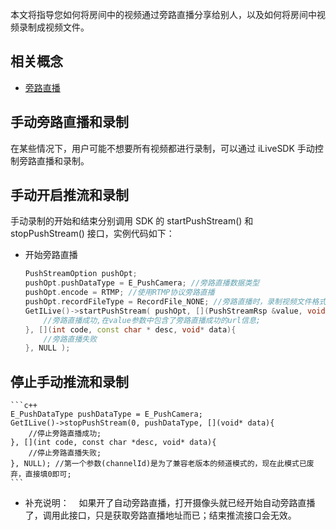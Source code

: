 本文将指导您如何将房间中的视频通过旁路直播分享给别人，以及如何将房间中视频录制成视频文件。

## 相关概念

* [旁路直播](/document/product/647/16826)

## 手动旁路直播和录制

在某些情况下，用户可能不想要所有视频都进行录制，可以通过 iLiveSDK 手动控制旁路直播和录制。

## 手动开启推流和录制
 手动录制的开始和结束分别调用 SDK 的 startPushStream() 和 stopPushStream() 接口，实例代码如下：
* 开始旁路直播
    ```c++
    PushStreamOption pushOpt;
    pushOpt.pushDataType = E_PushCamera; //旁路直播数据类型
    pushOpt.encode = RTMP; //使用RTMP协议旁路直播
    pushOpt.recordFileType = RecordFile_NONE; //旁路直播时，录制视频文件格式
    GetILive()->startPushStream( pushOpt, [](PushStreamRsp &value, void *data){
        //旁路直播成功,在value参数中包含了旁路直播成功的url信息;
    }, [](int code, const char * desc, void* data){
        //旁路直播失败
    }, NULL );
    ```

## 停止手动推流和录制
    ```c++
    E_PushDataType pushDataType = E_PushCamera;
    GetILive()->stopPushStream(0, pushDataType, [](void* data){
        //停止旁路直播成功;
    }, [](int code, const char *desc, void* data){
        //停止旁路直播失败;
    }, NULL); //第一个参数(channelId)是为了兼容老版本的频道模式的，现在此模式已废弃，直接填0即可;
    ```
    
* 补充说明：
    如果开了自动旁路直播，打开摄像头就已经开始自动旁路直播了，调用此接口，只是获取旁路直播地址而已；结束推流接口会无效。
